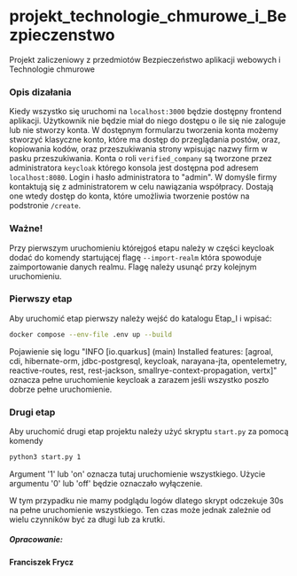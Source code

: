 # projekt_technologie_chmurowe_i_Bezpieczenstwo

Projekt zaliczeniowy z przedmiotów Bezpieczeństwo aplikacji webowych i Technologie chmurowe

### Opis dizałania

Kiedy wszystko się uruchomi na `localhost:3000` będzie dostępny frontend aplikacji. Użytkownik nie będzie miał do niego dostępu o ile się nie zaloguje lub nie stworzy konta. W dostępnym formularzu tworzenia konta możemy stworzyć klasyczne konto, które ma dostęp do przeglądania postów, oraz, kopiowania kodów, oraz przeszukiwania strony wpisując nazwy firm w pasku przeszukiwania. Konta o roli `verified_company` są tworzone przez administratora `keycloak` którego konsola jest dostępna pod adresem `localhost:8080`. Login i hasło administratora to "admin". W domyśle firmy kontaktują się z administratorem w celu nawiązania współpracy. Dostają one wtedy dostęp do konta, które umożliwia tworzenie postów na podstronie `/create`.

### Ważne!

Przy pierwszym uruchomieniu którejgoś etapu należy w części keycloak dodać do komendy startującej flagę `--import-realm` która spowoduje zaimportowanie danych realmu. Flagę należy usunąć przy kolejnym uruchomieniu.

### Pierwszy etap

Aby uruchomić etap pierwszy należy wejść do katalogu Etap_I i wpisać:

```bash
docker compose --env-file .env up --build
```

Pojawienie się logu "INFO [io.quarkus] (main) Installed features: [agroal, cdi, hibernate-orm, jdbc-postgresql, keycloak, narayana-jta, opentelemetry, reactive-routes, rest, rest-jackson, smallrye-context-propagation, vertx]" oznacza pełne uruchomienie keycloak a zarazem jeśli wszystko poszło dobrze pełne uruchomienie.

### Drugi etap

Aby uruchomić drugi etap projektu należy użyć skryptu `start.py` za pomocą komendy

```bash
python3 start.py 1
```

Argument '1' lub 'on' oznacza tutaj uruchomienie wszystkiego. Użycie argumentu '0' lub 'off' będzie oznaczało wyłączenie.

W tym przypadku nie mamy podglądu logów dlatego skrypt odczekuje 30s na pełne uruchomienie wszystkiego. Ten czas może jednak zależnie od wielu czynników być za długi lub za krutki.

##### Opracowanie:

#### Franciszek Frycz

